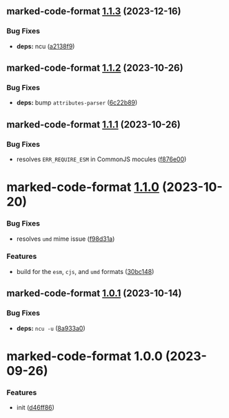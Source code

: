 ## marked-code-format [1.1.3](https://github.com/bent10/marked-extensions/compare/marked-code-format@1.1.2...marked-code-format@1.1.3) (2023-12-16)


### Bug Fixes

* **deps:** ncu ([a2138f9](https://github.com/bent10/marked-extensions/commit/a2138f93816d6bf7497f914edeac1248ad36744a))

## marked-code-format [1.1.2](https://github.com/bent10/marked-extensions/compare/marked-code-format@1.1.1...marked-code-format@1.1.2) (2023-10-26)


### Bug Fixes

* **deps:** bump `attributes-parser` ([6c22b89](https://github.com/bent10/marked-extensions/commit/6c22b89c927cface29d1eb4330bd039132d44cba))

## marked-code-format [1.1.1](https://github.com/bent10/marked-extensions/compare/marked-code-format@1.1.0...marked-code-format@1.1.1) (2023-10-26)


### Bug Fixes

* resolves `ERR_REQUIRE_ESM` in CommonJS mocules ([f876e00](https://github.com/bent10/marked-extensions/commit/f876e00dcd08969cf1489b7fc23c29a7e2e67d96))

# marked-code-format [1.1.0](https://github.com/bent10/marked-extensions/compare/marked-code-format@1.0.1...marked-code-format@1.1.0) (2023-10-20)


### Bug Fixes

* resolves `umd` mime issue ([f98d31a](https://github.com/bent10/marked-extensions/commit/f98d31af547deb496098a54d836a55625e05040e))


### Features

* build for the `esm`, `cjs`, and `umd` formats ([30bc148](https://github.com/bent10/marked-extensions/commit/30bc148b037aaff23dee1ecca64d31c8b4ae827c))

## marked-code-format [1.0.1](https://github.com/bent10/marked-extensions/compare/marked-code-format@1.0.0...marked-code-format@1.0.1) (2023-10-14)


### Bug Fixes

* **deps:** `ncu -u` ([8a933a0](https://github.com/bent10/marked-extensions/commit/8a933a02c3dfd68da68fb6743f14d08f3ab5acc5))

# marked-code-format 1.0.0 (2023-09-26)


### Features

* init ([d46ff86](https://github.com/bent10/marked-extensions/commit/d46ff868697dfaf129cdfd55e2c1680ca5d9f463))

